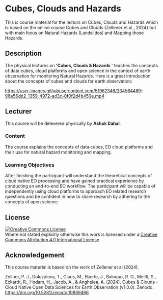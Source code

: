 
# Cubes, Clouds and Hazards
This is course material for the lecturs on Cubes, Clouds and Hazards which is based on the online course Cubes and Clouds (Zellener et al., 2024) but with main focus on Natural Hazards (Landslides) and Mapping those Hazards.

## Description
The physical lectures on **'Cubes, Clouds &amp; Hazards '** teaches the concepts of data cubes, cloud platforms and open science in the context of earth observation for monitoring Natural Hazards. Here is a great introduction about the concepts of cubes and clouds for earth observation:

https://user-images.githubusercontent.com/51962348/234564489-98a56dd2-1359-4972-ad3c-0f0f2d4b450e.mp4

## Lecturer
This course will be delevered physically by **Ashok Dahal**.

### Content
The course explains the concepts of data cubes, EO cloud platforms and their use for natural hazard monitoring and mapping. 



### Learning Objectives
After finishing the participant will understand the theoretical concepts of cloud native EO processing and have gained practical experience by conducting an end-to-end EO workflow. The participant will be capable of independently using cloud platforms to approach EO related research questions and be confident in how to share research by adhering to the concepts of open science.


## License
<a rel="license" href="http://creativecommons.org/licenses/by/4.0/"><img alt="Creative Commons License" style="border-width:0" src="https://i.creativecommons.org/l/by/4.0/88x31.png" /></a><br />Where not stated explicitly otherwise this work is licensed under a <a rel="license" href="http://creativecommons.org/licenses/by/4.0/">Creative Commons Attribution 4.0 International License</a>.

## Acknowledgement
This course material is based on the work of Zellener et al (2024). 

Zellner, P. J., Dolezalova, T., Claus, M., Eberle, J., Balogun, R. O., Meißl, S., Eckardt, R., Hodam, H., Jacob, A., & Anghelea, A. (2024). Cubes & Clouds - Cloud Native Open Data Sciences for Earth Observation (v1.0.0). Zenodo. https://doi.org/10.5281/zenodo.10869466
